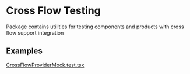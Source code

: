 # Cross Flow Testing

Package contains utilities for testing components and products with cross flow support integration

## Examples

[CrossFlowProviderMock.test.tsx](./src/__tests__/CrossFlowProviderMock.test.tsx)
